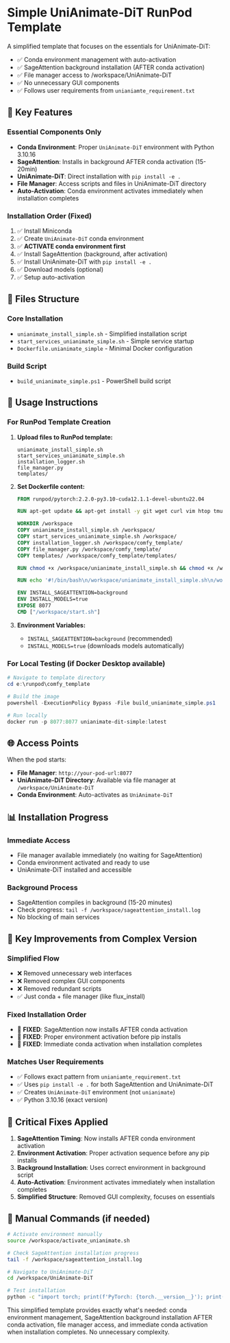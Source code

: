 # Simple UniAnimate-DiT RunPod Template

A simplified template that focuses on the essentials for UniAnimate-DiT:

- ✅ Conda environment management with auto-activation
- ✅ SageAttention background installation (AFTER conda activation)
- ✅ File manager access to /workspace/UniAnimate-DiT
- ✅ No unnecessary GUI components
- ✅ Follows user requirements from `unianiamte_requirement.txt`

## 🚀 Key Features

### Essential Components Only

- **Conda Environment**: Proper `UniAnimate-DiT` environment with Python 3.10.16
- **SageAttention**: Installs in background AFTER conda activation (15-20min)
- **UniAnimate-DiT**: Direct installation with `pip install -e .`
- **File Manager**: Access scripts and files in UniAnimate-DiT directory
- **Auto-Activation**: Conda environment activates immediately when installation completes

### Installation Order (Fixed)

1. ✅ Install Miniconda
2. ✅ Create `UniAnimate-DiT` conda environment
3. ✅ **ACTIVATE conda environment first**
4. ✅ Install SageAttention (background, after activation)
5. ✅ Install UniAnimate-DiT with `pip install -e .`
6. ✅ Download models (optional)
7. ✅ Setup auto-activation

## 📁 Files Structure

### Core Installation

- `unianimate_install_simple.sh` - Simplified installation script
- `start_services_unianimate_simple.sh` - Simple service startup
- `Dockerfile.unianimate_simple` - Minimal Docker configuration

### Build Script

- `build_unianimate_simple.ps1` - PowerShell build script

## 🔧 Usage Instructions

### For RunPod Template Creation

1. **Upload files to RunPod template:**

   ```
   unianimate_install_simple.sh
   start_services_unianimate_simple.sh
   installation_logger.sh
   file_manager.py
   templates/
   ```

2. **Set Dockerfile content:**

   ```dockerfile
   FROM runpod/pytorch:2.2.0-py3.10-cuda12.1.1-devel-ubuntu22.04

   RUN apt-get update && apt-get install -y git wget curl vim htop tmux tree unzip build-essential && rm -rf /var/lib/apt/lists/*

   WORKDIR /workspace
   COPY unianimate_install_simple.sh /workspace/
   COPY start_services_unianimate_simple.sh /workspace/
   COPY installation_logger.sh /workspace/comfy_template/
   COPY file_manager.py /workspace/comfy_template/
   COPY templates/ /workspace/comfy_template/templates/

   RUN chmod +x /workspace/unianimate_install_simple.sh && chmod +x /workspace/start_services_unianimate_simple.sh

   RUN echo '#!/bin/bash\n/workspace/unianimate_install_simple.sh\n/workspace/start_services_unianimate_simple.sh' > /workspace/start.sh && chmod +x /workspace/start.sh

   ENV INSTALL_SAGEATTENTION=background
   ENV INSTALL_MODELS=true
   EXPOSE 8077
   CMD ["/workspace/start.sh"]
   ```

3. **Environment Variables:**
   - `INSTALL_SAGEATTENTION=background` (recommended)
   - `INSTALL_MODELS=true` (downloads models automatically)

### For Local Testing (if Docker Desktop available)

```powershell
# Navigate to template directory
cd e:\runpod\comfy_template

# Build the image
powershell -ExecutionPolicy Bypass -File build_unianimate_simple.ps1

# Run locally
docker run -p 8077:8077 unianimate-dit-simple:latest
```

## 🌐 Access Points

When the pod starts:

- **File Manager**: `http://your-pod-url:8077`
- **UniAnimate-DiT Directory**: Available via file manager at `/workspace/UniAnimate-DiT`
- **Conda Environment**: Auto-activates as `UniAnimate-DiT`

## 📊 Installation Progress

### Immediate Access

- File manager available immediately (no waiting for SageAttention)
- Conda environment activated and ready to use
- UniAnimate-DiT installed and accessible

### Background Process

- SageAttention compiles in background (15-20 minutes)
- Check progress: `tail -f /workspace/sageattention_install.log`
- No blocking of main services

## 🎯 Key Improvements from Complex Version

### Simplified Flow

- ❌ Removed unnecessary web interfaces
- ❌ Removed complex GUI components
- ❌ Removed redundant scripts
- ✅ Just conda + file manager (like flux_install)

### Fixed Installation Order

- 🔧 **FIXED**: SageAttention now installs AFTER conda activation
- 🔧 **FIXED**: Proper environment activation before pip installs
- 🔧 **FIXED**: Immediate conda activation when installation completes

### Matches User Requirements

- ✅ Follows exact pattern from `unianiamte_requirement.txt`
- ✅ Uses `pip install -e .` for both SageAttention and UniAnimate-DiT
- ✅ Creates `UniAnimate-DiT` environment (not `unianimate`)
- ✅ Python 3.10.16 (exact version)

## 🚨 Critical Fixes Applied

1. **SageAttention Timing**: Now installs AFTER conda environment activation
2. **Environment Activation**: Proper activation sequence before any pip installs
3. **Background Installation**: Uses correct environment in background script
4. **Auto-Activation**: Environment activates immediately when installation completes
5. **Simplified Structure**: Removed GUI complexity, focuses on essentials

## 📝 Manual Commands (if needed)

```bash
# Activate environment manually
source /workspace/activate_unianimate.sh

# Check SageAttention installation progress
tail -f /workspace/sageattention_install.log

# Navigate to UniAnimate-DiT
cd /workspace/UniAnimate-DiT

# Test installation
python -c "import torch; print(f'PyTorch: {torch.__version__}'); print(f'CUDA: {torch.cuda.is_available()}')"
```

This simplified template provides exactly what's needed: conda environment management, SageAttention background installation AFTER conda activation, file manager access, and immediate conda activation when installation completes. No unnecessary complexity.
